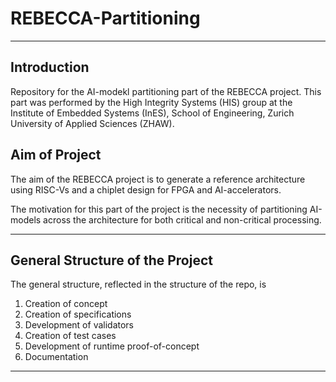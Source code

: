 # REBECCA-Partitioning
----

## Introduction

Repository for the AI-modekl partitioning part of the REBECCA project.
This part was performed by the High Integrity Systems (HIS) group at the Institute of Embedded Systems (InES), School of Engineering, Zurich University of Applied Sciences (ZHAW).

## Aim of Project
The aim of the REBECCA project is to generate a reference architecture using RISC-Vs and a chiplet design for FPGA and AI-accelerators.

The motivation for this part of the project is the necessity of partitioning AI-models across the architecture for both critical and non-critical processing.

----

## General Structure of the Project
The general structure, reflected in the structure of the repo, is 
1. Creation of concept 
2. Creation of specifications
3. Development of validators
4. Creation of test cases
5. Development of runtime proof-of-concept
6. Documentation

----

